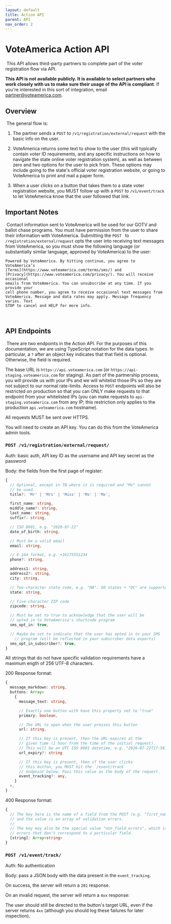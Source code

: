 ```yaml
---
layout: default
title: Action API
parent: API
nav_order: 2
---
```


# VoteAmerica Action API
​
This API allows third-party partners to complete part of the voter registration
flow via API.

**This API is not available publicly. It is available to select partners who
work closely with us to make sure their usage of the API is compliant**. If
you're interested in this sort of integration, email
[partner@voteamerica.com](mailto:partner@voteamerica.com).

## Overview
​
The general flow is:

1. The partner sends a `POST` to `/v1/registration/external/request` with the
   basic info on the user.

2. VoteAmerica returns some text to show to the user (this will typically
   contain voter ID requirements, and any specific instructions on how to
   navigate the state online voter registration system), as well as between
   zero and two options for the user to pick from. These options may include
   going to the state's official voter registration website, or going to
   VoteAmerica to print and mail a paper form.

3. When a user clicks on a button that takes them to a state voter registration
   website, you MUST follow up with a `POST` to `/v1/event/track` to let
   VoteAmerica know that the user followed that link.
​
## Important Notes
​
Contact information sent to VoteAmerica will be used for our GOTV and ballot
chase programs. You must have permission from the user to share their
information with VoteAmerica. Submitting the `POST ` to
`/registration/external/request` opts the user into receiving text messages from
VoteAmerica, so you must show the following language (or substantially similar
language, approved by VoteAmerica) to the user:

```text
Powered by VoteAmerica. By hitting continue, you agree to VoteAmerica’s
[Terms](https://www.voteamerica.com/terms/sms/) and
[Privacy](https://www.voteamerica.com/privacy/). You will receive occasional
emails from VoteAmerica. You can unsubscribe at any time. If you provide your
cell phone number, you agree to receive occasional text messages from
VoteAmerica. Message and data rates may apply. Message frequency varies. Text
STOP to cancel and HELP for more info.
```
​
## API Endpoints
​
There are two endpoints in the Action API. For the purposes of this
documentation, we are using TypeScript notation for the data types. In
particular, a `?` after an object key indicates that that field is optional.
Otherwise, the field is required.

The base URL is `https://api.voteamerica.com` (or
`https://api-staging.voteamerica.com` for staging). As part of the partnership
process, you will provide us with your IPs and we will whitelist those IPs so
they are not subject to our normal rate-limits. Access to `POST` endpoints
will also be restricted on production so that you can ONLY make requests to
that endpoint from your whitelisted IPs (you can make requests to `api-staging.voteamerica.com`
from any IP; this restriction only applies to the production `api.voteamerica.com`
hostname).

All requests MUST be sent over HTTPS.

You will need to create an API key. You can do this from the VoteAmerica
admin tools.


### `POST /v1/registration/external/request/`

Auth: basic auth, API key ID as the username and API key secret as the password

Body: the fields from the first page of register:

```typescript
{
  // Optional, except in TN where it is required and "Mx" cannot
  // be used.
  title?: 'Mr' | 'Mrs' | 'Miss' | 'Ms' | 'Mx',

  first_name: string,
  middle_name?: string,
  last_name: string,
  suffix?: string,

  // ISO 8601, e.g. "2020-07-22"
  date_of_birth: string,

  // Must be a valid email
  email: string,

  // E.164 format, e.g. +16175551234
  phone?: string,

  address1: string,
  address2?: string,
  city: string,

  // Two-character state code, e.g. "MA". 50 states + "DC" are supported.
  state: string,

  // Five-character ZIP code
  zipcode: string,

  // Must be set to true to acknowledge that the user will be
  // opted in to VoteAmerica's shortcode program
  sms_opt_in: true,

  // Maybe be set to indicate that the user has opted in to your SMS
    // program (will be reflected in your subscriber data exports)
  sms_opt_in_subscriber?: true,
}
```

All strings that do not have specific validation requirements have a maximum
ength of 256 UTF-8 characters.

200 Response format:

```typescript
{
  message_markdown: string,
  buttons: Array<
    {
      message_text: string,

      // Exactly one button with have this property set to "true"
      primary: boolean,

      // The URL to open when the user presses this button
      url: string,

      // If this key is present, then the URL expires at the
      // given time (1 hour from the time of the initial request).
      // This will be an UTC ISO 8601 datetime, e.g. "2020-07-22T17:58:30Z"
      url_expiry?: string

      // If this key is present, then if the user clicks
      // this button, you MUST hit the `/event/track`
      // endpoint below. Pass this value as the body of the request.
      event_tracking?: any,
    }
  >,
}
```

400 Response format:

```typescript
{
  // The key here is the name of a field from the POST (e.g. "first_name")
  // and the value is an array of validation errors.
  //
  // The key may also be the special value "non_field_errors", which is for
  // errors that don't correspond to a particular field.
  [string]: Array<string>
}
```

### `POST /v1/event/track/`

Auth: No authentication

Body: pass a JSON body with the data present in the `event_tracking`.

On success, the server will return a `201` response.

On an invalid request, the server will return a `4xx` response:

The user should still be directed to the button's target URL, even if the server returns `4xx` (although you should log these failures for later inspection).

